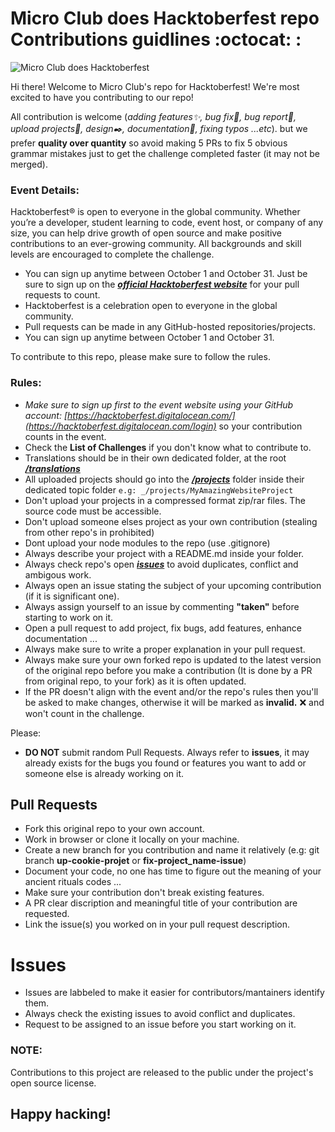 # Micro Club does Hacktoberfest repo Contributions guidlines :octocat: :

![Micro Club does Hacktoberfest](https://www.pixenli.com/image/vYNOOoRQ)

Hi there! Welcome to Micro Club's repo for Hacktoberfest! We're most excited to have you contributing to our repo!

All contribution is welcome (_adding features✨, bug fix🔧, bug report🐛, upload projects📱, design✒️, documentation📝, fixing typos ...etc_). but we prefer **quality over quantity** so avoid making 5 PRs to fix 5 obvious grammar mistakes just to get the challenge completed faster (it may not be merged).

### Event Details:
 Hacktoberfest® is open to everyone in the global community. Whether you’re a developer, student learning to code, event host, or company of any size, you can help drive growth of open source and make positive contributions to an ever-growing community. All backgrounds and skill levels are encouraged to complete the challenge.
 - You can sign up anytime between October 1 and October 31. Just be sure to sign up on the ***[official Hacktoberfest website](https://hacktoberfest.digitalocean.com/login)*** for your pull requests to count. 
- Hacktoberfest is a celebration open to everyone in the global community.
- Pull requests can be made in any GitHub-hosted repositories/projects.
- You can sign up anytime between October 1 and October 31.


To contribute to this repo, please make sure to follow the rules.

### Rules:
* _Make sure to sign up first to the event website using your GitHub account: [https://hacktoberfest.digitalocean.com/](https://hacktoberfest.digitalocean.com/login)_ so your contribution counts in the event.
* Check the **List of Challenges** if you don't know what to contribute to.
* Translations should be in their own dedicated folder, at the root ***[/translations](../translations)***
* All uploaded projects should go into the ***[/projects](../projects)*** folder inside their dedicated topic folder ``` e.g: _/projects/MyAmazingWebsiteProject ```
* Don't upload your projects in a compressed format zip/rar files. The source code must be accessible.
* Don't upload someone elses project as your own contribution (stealing from other repo's in prohibited)
* Dont upload your node modules to the repo (use .gitignore)
* Always describe your project with a README.md inside your folder.
* Always check repo's open ***[issues](issues)*** to avoid duplicates, conflict and ambigous work.
* Always open an issue stating the subject of your upcoming contribution (if it is significant one).
* Always assign yourself to an issue by commenting **"taken"** before starting to work on it.
* Open a pull request to add project, fix bugs, add features, enhance documentation ...
* Always make sure to write a proper explanation in your pull request.
* Always make sure your own forked repo is updated to the latest version of the original repo before you make a contribution (It is done by a PR from original repo, to your fork) as it is often updated.
* If the PR doesn't align with the event and/or the repo's rules then you'll be asked to make changes, otherwise it will be marked as **invalid.** :x: and won't count in the challenge.

Please:
* **DO NOT** submit random Pull Requests. Always refer to **issues**, it may already exists for the bugs you found or features you want to add or someone else is already working on it.

## Pull Requests
- Fork this original repo to your own account.
- Work in browser or clone it locally on your machine.
- Create a new branch for you contribution and name it relatively (e.g: git branch **up-cookie-projet** or **fix-project_name-issue**)
- Document your code, no one has time to figure out the meaning of your ancient rituals codes ...
- Make sure your contribution don't break existing features.
- A PR clear discription and meaningful title of your contribution are requested.
- Link the issue(s) you worked on in your pull request description.

# Issues
- Issues are labbeled to make it easier for contributors/mantainers identify them.
- Always check the existing issues to avoid conflict and duplicates.
- Request to be assigned to an issue before you start working on it.

### NOTE:
Contributions to this project are released to the public under the project's open source license.

## Happy hacking!